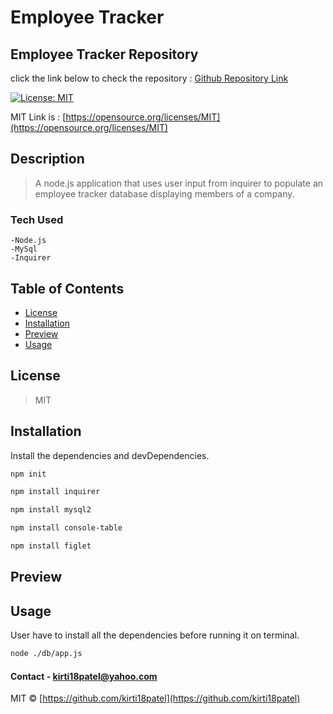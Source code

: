# Employee Tracker

## Employee Tracker Repository

click the link below to check the repository : [Github Repository Link](https://github.com/kirti18patel/cms)

  [![License: MIT](https://img.shields.io/badge/License-MIT-yellow.svg)](https://opensource.org/licenses/MIT)

  MIT Link is : [https://opensource.org/licenses/MIT](https://opensource.org/licenses/MIT)

  ## Description 

  > A node.js application that uses user input from inquirer to populate an employee tracker database displaying members of a company.
  
### Tech Used
    -Node.js
    -MySql
    -Inquirer

## Table of Contents
  * [License](#license)
  * [Installation](#installation)
  * [Preview](#preview) 
  * [Usage](#usage)

## License 

  > MIT

## Installation
  Install the dependencies and devDependencies.
  
  ```sh
  npm init
  ```
   ```sh
  npm install inquirer
  ```   
   ```sh
  npm install mysql2
  ```
   ```sh
  npm install console-table
  ```
   ```sh
  npm install figlet
  ```
## Preview

## Usage 
  User have to install all the dependencies before running it on terminal.

```sh
node ./db/app.js
```

#### Contact - **kirti18patel@yahoo.com**

MIT © [https://github.com/kirti18patel](https://github.com/kirti18patel)
